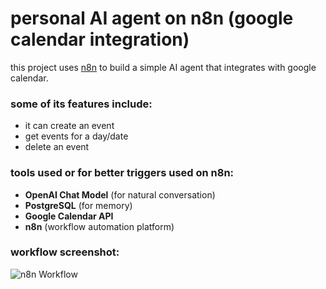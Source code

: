 # personal AI agent on n8n (google calendar integration)

this project uses [n8n](https://n8n.io/) to build a simple AI agent that integrates with google calendar.

### some of its features include:
- it can create an event
- get events for a day/date
- delete an event

### tools used or for better triggers used on n8n:
- **OpenAI Chat Model** (for natural conversation)
- **PostgreSQL** (for memory)
- **Google Calendar API**
- **n8n** (workflow automation platform)

### workflow screenshot:

![n8n Workflow](assets/screenshot.png)
